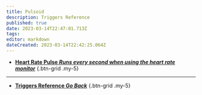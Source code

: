 ```yaml
---
title: Pulsoid
description: Triggers Reference
published: true
date: 2023-03-14T22:47:01.713Z
tags: 
editor: markdown
dateCreated: 2023-03-14T22:42:25.064Z
---
```


- [<i class="mdi mdi-heart-pulse primary--text"></i> **Heart Rate Pulse *Runs every second when using the heart rate monitor***](/Triggers/Pulsoid/Heart-Rate-Pulse)
{.btn-grid .my-5}

---

- [<i class="mdi mdi-chevron-left"></i>**Triggers Reference *Go Back***](/Triggers)
{.btn-grid .my-5}